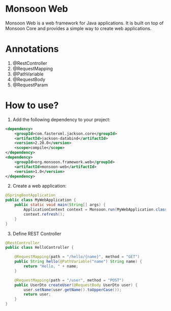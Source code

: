 # Monsoon Web

Monsoon Web is a web framework for Java applications. It is built on top of Monsoon Core and provides a simple way to create web applications.

# Annotations
1. @RestController
2. @RequestMapping
3. @PathVariable
4. @RequestBody
5. @RequestParam

# How to use?

1. Add the following dependency to your project:
```xml
<dependency>
    <groupId>com.fasterxml.jackson.core</groupId>
    <artifactId>jackson-databind</artifactId>
    <version>2.20.0</version>
    <scope>compile</scope>
</dependency>
<dependency>
    <groupId>org.monsoon.framework.web</groupId>
    <artifactId>monsoon-web</artifactId>
    <version>1.0</version>
</dependency>
```

2. Create a web application:
```java
@SpringBootApplication
public class MyWebApplication {
    public static void main(String[] args) {
        ApplicationContext context = Monsoon.run(MyWebApplication.class);
        context.refresh();
    }
}
```
3. Define REST Controller
```java
@RestController
public class HelloController {

    @RequestMapping(path = "/hello/{name}", method = "GET")
    public String hello(@PathVariable("name") String name) {
        return "Hello, " + name;
    }

    @RequestMapping(path = "/user", method = "POST")
    public UserDto createUser(@RequestBody UserDto user) {
        user.setName(user.getName().toUpperCase());
        return user;
    }
}
```